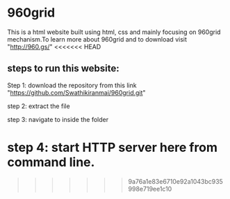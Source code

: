 # 960grid
This is a html website built using html, css and mainly focusing on 960grid mechanism.To learn more about 960grid and to download visit "http://960.gs/"
<<<<<<< HEAD

## steps to run this website:

Step 1: download the repository from this link "https://github.com/Swathikiranmai/960grid.git"

step 2: extract the file

step 3: navigate to inside the folder

step 4: start HTTP server here from command line.
=======
>>>>>>> 9a76a1e83e6710e92a1043bc935998e719ee1c10
